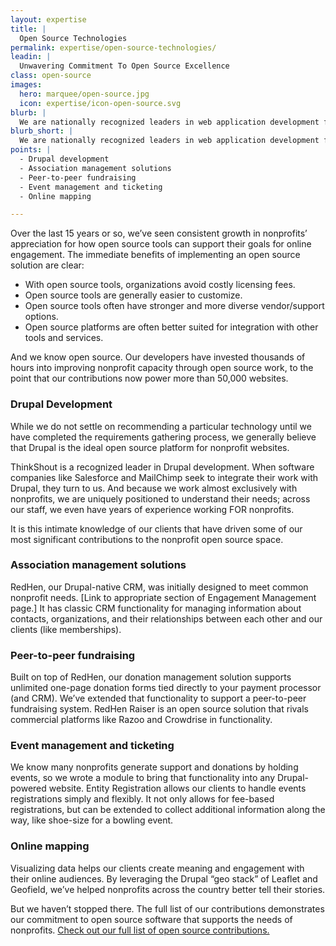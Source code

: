 ```yaml
---
layout: expertise
title: |
  Open Source Technologies
permalink: expertise/open-source-technologies/
leadin: | 
  Unwavering Commitment To Open Source Excellence 
class: open-source 
images:
  hero: marquee/open-source.jpg
  icon: expertise/icon-open-source.svg
blurb: |
  We are nationally recognized leaders in web application development for nonprofits. Geeks at heart, we love playing on the bleeding edge of web technology, which also happens to ensure we're adding the most possible value to our clients. One thing we don't waver on is our commitment to engineering excellence and open source, as demonstrated by the more than 50,000 websites running on our contributions. 
blurb_short: |
  We are nationally recognized leaders in web application development for nonprofits. Geeks at heart, we love playing on the bleeding edge of web technology.
points: |
  - Drupal development 
  - Association management solutions
  - Peer-to-peer fundraising
  - Event management and ticketing 
  - Online mapping 

---
```


Over the last 15 years or so, we’ve seen consistent growth in nonprofits’ appreciation for how open source tools can support their goals for online engagement. The immediate benefits of implementing an open source solution are clear: 

* With open source tools, organizations avoid costly licensing fees.
* Open source tools are generally easier to customize. 
* Open source tools often have stronger and more diverse vendor/support options. 
* Open source platforms are often better suited for integration with other tools and services.

And we know open source. Our developers have invested thousands of hours into improving nonprofit capacity through open source work, to the point that our contributions now power more than 50,000 websites.

### Drupal Development

While we do not settle on recommending a particular technology until we have completed the requirements gathering process, we generally believe that Drupal is the ideal open source platform for nonprofit websites.

ThinkShout is a recognized leader in Drupal development. When software companies like Salesforce and MailChimp seek to integrate their work with Drupal, they turn to us. And because we work almost exclusively with nonprofits, we are uniquely positioned to understand their needs; across our staff, we even have years of experience working FOR nonprofits.

It is this intimate knowledge of our clients that have driven some of our most significant contributions to the nonprofit open source space.

### Association management solutions 

RedHen, our Drupal-native CRM, was initially designed to meet common nonprofit needs. [Link to appropriate section of Engagement Management page.] It has classic CRM functionality for managing information about contacts, organizations, and their relationships between each other and our clients (like memberships). 

### Peer-to-peer fundraising

Built on top of RedHen, our donation management solution supports unlimited one-page donation forms tied directly to your payment processor (and CRM). We’ve extended that functionality to support a peer-to-peer fundraising system. RedHen Raiser is an open source solution that rivals commercial platforms like Razoo and Crowdrise in functionality.

### Event management and ticketing

We know many nonprofits generate support and donations by holding events, so we wrote a module to bring that functionality into any Drupal-powered website. Entity Registration allows our clients to handle events registrations simply and flexibly. It not only allows for fee-based registrations, but can be extended to collect additional information along the way, like shoe-size for a bowling event.

### Online mapping

Visualizing data helps our clients create meaning and engagement with their online audiences. By leveraging the Drupal “geo stack” of Leaflet and Geofield, we’ve helped nonprofits across the country better tell their stories.

But we haven’t stopped there. The full list of our contributions demonstrates our commitment to open source software that supports the needs of nonprofits. [Check out our full list of open source contributions.]({{site.baseurl}}/expertise/open-source-contributions/)




